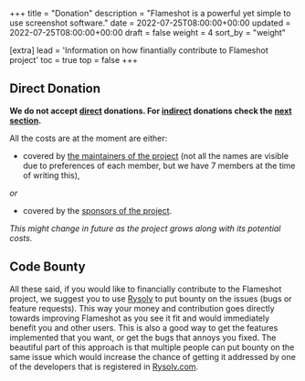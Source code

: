 +++
title = "Donation"
description = "Flameshot is a powerful yet simple to use screenshot software."
date = 2022-07-25T08:00:00+00:00
updated = 2022-07-25T08:00:00+00:00
draft = false
weight = 4
sort_by = "weight"

[extra]
lead = 'Information on how finantially contribute to Flameshot project'
toc = true
top = false
+++

## Direct Donation

**We do not accept <u>direct</u> donations. For <u>indirect</u> donations check the [next section](#code-bounty).**

All the costs are at the moment are either:

- covered by [the maintainers of the project](https://github.com/orgs/flameshot-org/people) (not all the names are visible due to preferences of each member, but we have 7 members at the time of writing this),

*or*

- covered by the [sponsors of the project](https://flameshot.org/#sponsors).

_This might change in future as the project grows along with its potential costs._

## Code Bounty

All these said, if you would like to financially contribute to the Flameshot project, we suggest you to use [Rysolv](https://rysolv.com/issues/search/Flameshot) to put bounty on the issues (bugs or feature requests). This way your money and contribution goes directly towards improving Flameshot as you see it fit and would immediately benefit you and other users. This is also a good way to get the features implemented that you want, or get the bugs that annoys you fixed. The beautiful part of this approach is that multiple people can put bounty on the same issue which would increase the chance of getting it addressed by one of the developers that is registered in [Rysolv.com](https://rysolv.com/stats).

